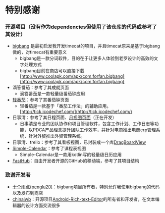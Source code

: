 # 特别感谢



### 开源项目（没有作为dependencies但使用了该仓库的代码或参考了其设计）

* [bigbang](https://github.com/penglu20/Bigbang) 是最初启发我开发timecat的项目，并且timecat原来是基于bigbang做的，对timecat有重要意义
  * bigbang是一款分词软件，目的在于让更多人体验到老罗设计的高效的文字处理方式
  * bigbang目前在商店可以直接下载[http://www.coolapk.com/apk/com.forfan.bigbang](http://www.coolapk.com/apk/com.forfan.bigbang)
* 滴答番茄：参考了其成就页面
  * 滴答番茄是一款轻量级番茄钟应用
* [轻番茄](https://github.com/icodechef/Tick)：参考了其番茄钟页面
  * 轻番茄是一款基于「番茄工作法」的辅助应用。 [http://tick.icodechef.com/](http://tick.icodechef.com/)
* 日事清：参考了其日程页面、[月视图页面](https://github.com/senlinxuefeng/RSQMonthCalendar)（正在开发）
  * 日事清是专业的团队协作和项目管理软件，包含工作计划、工作日志等功能，以PDCA产品理念提升团队工作效率，并针对电商推出电商erp管理系统，针对外贸推出外贸管理系统。
* 日事清、trello：参考了其看板视图，已封装成一个库[DragBoardView](https://github.com/LinXueyuanStdio/DragBoardView)
* [Simple-Calendar](https://github.com/SimpleMobileTools/Simple-Calendar)：参考了课程表视图
  * Simple-Calendar是一款用kotlin写的轻量级日历应用
* [FastHub](https://github.com/k0shk0sh/FastHub)：自由开发者开源的GitHub的移动端，参考了其项目结构

### 致谢开发者

* [十个雨点\(penglu20\)](https://github.com/penglu20)：bigbang项目所有者，特别允许我使用bigbang的代码以及发布到商店
* [chinalwb](https://github.com/chinalwb)：开源项目[Android-Rich-text-Editor](https://github.com/chinalwb/Android-Rich-text-Editor)的所有者和开发者，在文本编辑器的设计方面交流很多

